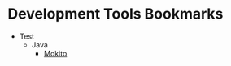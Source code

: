 Development Tools Bookmarks
=====================

+ Test
    + Java  
        + [Mokito](http://code.google.com/p/mockito/)
